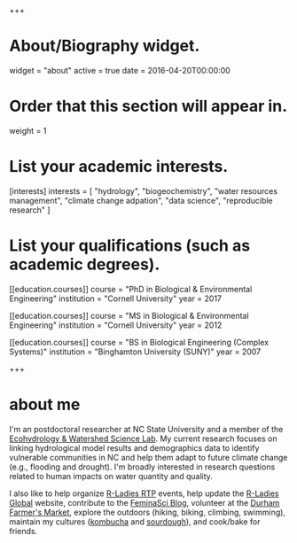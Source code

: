 +++
# About/Biography widget.
widget = "about"
active = true
date = 2016-04-20T00:00:00

# Order that this section will appear in.
weight = 1

# List your academic interests.
[interests]
  interests = [
    "hydrology",
    "biogeochemistry",
    "water resources management",
    "climate change adpation",
    "data science",
    "reproducible research"
  ]

# List your qualifications (such as academic degrees).
[[education.courses]]
  course = "PhD in Biological & Environmental Engineering"
  institution = "Cornell University"
  year = 2017

[[education.courses]]
  course = "MS in Biological & Environmental Engineering"
  institution = "Cornell University"
  year = 2012

[[education.courses]]
  course = "BS in Biological Engineering (Complex Systems)"
  institution = "Binghamton University (SUNY)"
  year = 2007
 
+++

# about me

I'm an postdoctoral researcher at NC State University and a member of the [Ecohydrology & Watershed Science Lab](http://go.ncsu.edu/water). My current research focuses on linking hydrological model results and demographics data to identify vulnerable communities in NC and help them adapt to future climate change (e.g., flooding and drought). I'm broadly interested in research questions related to human impacts on water quantity and quality.

I also like to help organize [R-Ladies RTP](https://www.meetup.com/R-Ladies-RTP/) events, help update the [R-Ladies Global](https://rladies.org/) website, contribute to the [FeminaSci Blog](https://www.feminasci.com/discussions-1), volunteer at the [Durham Farmer's Market](http://www.durhamfarmersmarket.com/), explore the outdoors (hiking, biking, climbing, swimming), maintain my cultures ([kombucha](https://en.wikipedia.org/wiki/Kombucha) and [sourdough](https://en.wikipedia.org/wiki/Sourdough#Starter)), and cook/bake for friends.
